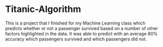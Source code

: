 # Titanic-Algorithm
This is a project that I finished for my Machine Learning class which predicts whether or not a passenger survived based on a number of other factors highlighted in the data.
It was able to predict with an average 80% accuracy which passengers survived and which passengers did not.
